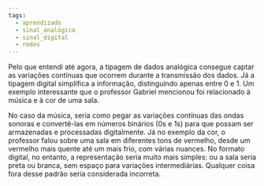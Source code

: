 ```yaml
---
tags:
  - aprendizado
  - sinal_analógico
  - sinal_digital
  - redes
---
```

Pelo que entendi até agora, a tipagem de dados analógica consegue captar as variações contínuas que ocorrem durante a transmissão dos dados. Já a tipagem digital simplifica a informação, distinguindo apenas entre 0 e 1. Um exemplo interessante que o professor Gabriel mencionou foi relacionado à música e à cor de uma sala.

No caso da música, seria como pegar as variações contínuas das ondas sonoras e convertê-las em números binários (0s e 1s) para que possam ser armazenadas e processadas digitalmente. Já no exemplo da cor, o professor falou sobre uma sala em diferentes tons de vermelho, desde um vermelho mais quente até um mais frio, com várias nuances. No formato digital, no entanto, a representação seria muito mais simples: ou a sala seria preta ou branca, sem espaço para variações intermediárias. Qualquer coisa fora desse padrão seria considerada incorreta.
